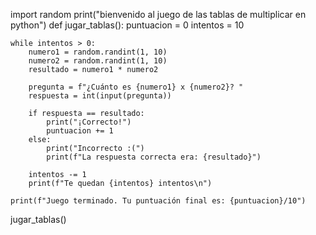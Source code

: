 
import random
print("bienvenido al juego de las tablas de multiplicar en python")
def jugar_tablas():
    puntuacion = 0
    intentos = 10

    while intentos > 0:
        numero1 = random.randint(1, 10)
        numero2 = random.randint(1, 10)
        resultado = numero1 * numero2

        pregunta = f"¿Cuánto es {numero1} x {numero2}? "
        respuesta = int(input(pregunta))

        if respuesta == resultado:
            print("¡Correcto!")
            puntuacion += 1
        else:
            print("Incorrecto :(")
            print(f"La respuesta correcta era: {resultado}")

        intentos -= 1
        print(f"Te quedan {intentos} intentos\n")

    print(f"Juego terminado. Tu puntuación final es: {puntuacion}/10")

jugar_tablas()
